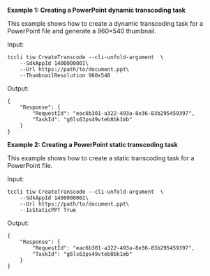 **Example 1: Creating a PowerPoint dynamic transcoding task**

This example shows how to create a dynamic transcoding task for a PowerPoint file and generate a 960×540 thumbnail.

Input: 

```
tccli tiw CreateTranscode --cli-unfold-argument  \
    --SdkAppId 1400000001\
    --Url https://path/to/document.ppt\
    --ThumbnailResolution 960x540
```

Output: 
```
{
    "Response": {
        "RequestId": "eac6b301-a322-493a-8e36-83b295459397",
        "TaskId": "g6ls63ps49vteb8bk1mb"
    }
}
```

**Example 2: Creating a PowerPoint static transcoding task**

This example shows how to create a static transcoding task for a PowerPoint file.

Input: 

```
tccli tiw CreateTranscode --cli-unfold-argument  \
    --SdkAppId 1400000001\
    --Url https://path/to/document.ppt\
    --IsStaticPPT True
```

Output: 
```
{
    "Response": {
        "RequestId": "eac6b301-a322-493a-8e36-83b295459397",
        "TaskId": "g6ls63ps49vteb8bk1mb"
    }
}
```

